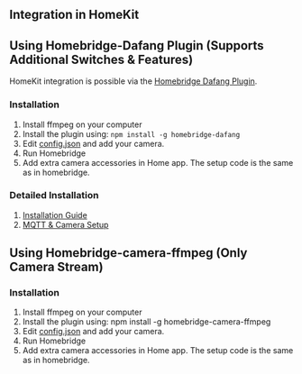 ## Integration in HomeKit

## Using Homebridge-Dafang Plugin (Supports Additional Switches & Features)

HomeKit integration is possible via the [ Homebridge Dafang Plugin](https://github.com/sahilchaddha/homebridge-dafang).

### Installation

1. Install ffmpeg on your computer
2. Install the plugin using: `npm install -g homebridge-dafang`
3. Edit [config.json](config.json) and add your camera.
4. Run Homebridge
5. Add extra camera accessories in Home app. The setup code is the same as in homebridge.

### Detailed Installation

1. [ Installation Guide ](https://github.com/sahilchaddha/homebridge-dafang#readme)
2. [ MQTT & Camera Setup ](https://github.com/sahilchaddha/homebridge-dafang/blob/master/Setup_MQTT.md)

## Using Homebridge-camera-ffmpeg (Only Camera Stream)

### Installation

1. Install ffmpeg on your computer
2. Install the plugin using: npm install -g homebridge-camera-ffmpeg
3. Edit [config.json](config.json) and add your camera.
4. Run Homebridge
5. Add extra camera accessories in Home app. The setup code is the same as in homebridge.
